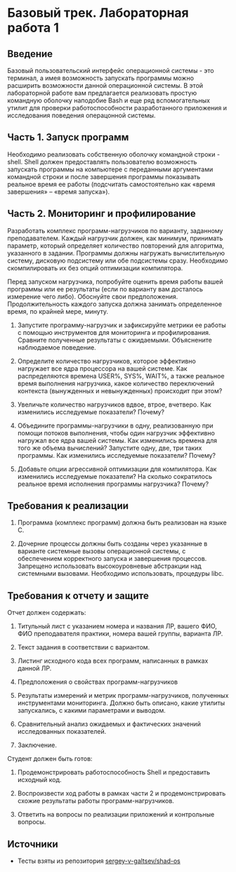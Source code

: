 # Базовый трек. Лабораторная работа 1

## Введение

Базовый пользовательский интерфейс операционной системы - это терминал, а имея возможность запускать программы можно расширить возможности данной операционной системы. В этой лабораторной работе вам предлагается реализовать простую командную оболочку наподобие Bash и еще ряд вспомогательных утилит для проверки работоспособности разработанного приложения и исследования поведения операцонной системы.

## Часть 1. Запуск программ

Необходимо реализовать собственную оболочку командной строки - shell. Shell должен предоставлять пользователю возможность запускать программы на компьютере с переданными аргументами командной строки и после завершения программы показывать реальное время ее работы (подсчитать самостоятельно как «время завершения» – «время запуска»).

## Часть 2. Мониторинг и профилирование

Разработать комплекс программ-нагрузчиков по варианту, заданному преподавателем. Каждый нагрузчик должен, как минимум, принимать параметр, который определяет количество повторений для алгоритма, указанного в задании. Программы должны нагружать вычислительную систему, дисковую подсистему или обе подсистемы сразу. Необходимо скомпилировать их без опций оптимизации компилятора.

Перед запуском нагрузчика, попробуйте оценить время работы вашей программы или ее результаты (если по варианту вам досталось измерение чего либо). Обоснуйте свои предположения. Продолжительность каждого запуска должна занимать определенное время, по крайней мере, минуту.

1. Запустите программу-нагрузчик и зафиксируйте метрики ее работы с помощью инструментов для мониторинга и профилирования. Сравните полученные результаты с ожидаемыми. Объяснените наблюдаемое поведение.

2. Определите количество нагрузчиков, которое эффективно нагружает все ядра процессора на вашей системе. Как распределяются времена USER%, SYS%, WAIT%, а также реальное время выполнения нагрузчика, какое количество переключений контекста (вынужденных и невынужденных) происходит при этом?

3. Увеличьте количество нагрузчиков вдвое, втрое, вчетверо. Как изменились исследуемые показатели? Почему?

4. Объедините программы-нагрузчики в одну, реализованную при помощи потоков выполнения, чтобы один нагрузчик эффективно нагружал все ядра вашей системы. Как изменились времена для того же объема вычислений? Запустите одну, две, три таких программы. Как изменились исследуемые показатели? Почему?

5. Добавьте опции агрессивной оптимизации для компилятора. Как изменились исследуемые показатели? На сколько сократилось реальное время исполнения программы нагрузчика? Почему?

## Требования к реализации

1. Программа (комплекс программ) должна быть реализован на языке C.

2. Дочерние процессы должны быть созданы через указанные в варианте системные вызовы операционной системы, с обеспечением корректного запуска и завершения процессов. Запрещено использовать высокоуровневые абстракции над системными вызовами. Необходимо использовать, процедуры libc.

## Требования к отчету и защите

Отчет должен содержать:

1. Титульный лист с указанием номера и названия ЛР, вашего ФИО, ФИО преподавателя практики, номера вашей группы, варианта ЛР.

2. Текст задания в соответствии с вариантом.

3. Листинг исходного кода всех программ, написанных в рамках данной ЛР.

4. Предположения о свойствах программ-нагрузчиков

5. Результаты измерений и метрик программ-нагрузчиков, полученных инструментами мониторинга. Должно быть описано, какие утилиты запускались, с какими параметрами и выводом.

6. Сравнительный анализ ожидаемых и фактических значений исследованных показателей.

7. Заключение.

Студент должен быть готов:

1. Продемонстрировать работоспособность Shell и предоставить исходный код.

2. Воспроизвести ход работы в рамках части 2 и продемонстрировать схожие результаты работы программ-нагрузчиков.

3. Ответить на вопросы по реализации приложений и контрольные вопросы.


## Источники

- Тесты взяты из репозитория [sergey-v-galtsev/shad-os](https://gitlab.com/sergey-v-galtsev/shad-os/-/blob/master/bsh/test.py)
